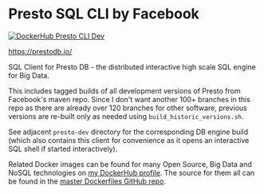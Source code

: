 # Presto SQL CLI by Facebook

[![DockerHub Presto CLI Dev](https://img.shields.io/badge/DockerHub-harisekhon%2Fpresto--cli--dev-blue)](https://hub.docker.com/repository/docker/harisekhon/presto-cli-dev)

https://prestodb.io/

SQL Client for Presto DB - the distributed interactive high scale SQL engine for Big Data.

This includes tagged builds of all development versions of Presto from Facebook's maven repo. Since I don't want another 100+ branches in this repo as there are already over 120 branches for other software, previous versions are re-built only as needed using `build_historic_versions.sh`.

See adjacent `presto-dev` directory for the corresponding DB engine build (which also contains this client for convenience as it opens an interactive SQL shell if started interactively).

Related Docker images can be found for many Open Source, Big Data and NoSQL technologies on [my DockerHub profile](https://hub.docker.com/r/harisekhon). The source for them all can be found in the [master Dockerfiles GitHub repo](https://github.com/HariSekhon/Dockerfiles/).
